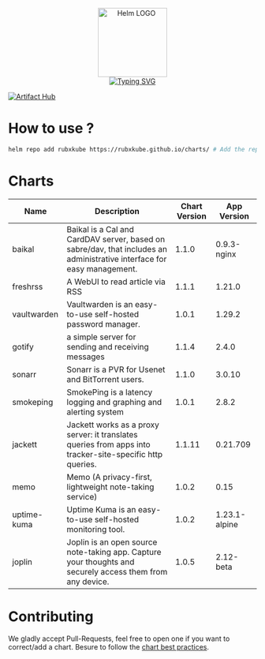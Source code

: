 <p align="center">
    <img src="https://helm.sh/img/helm.svg" width="140px" alt="Helm LOGO"/>
    <br>
    <a href="https://rubxkube.github.io/charts/"><img src="https://readme-typing-svg.herokuapp.com?font=Fira+Code&pause=1000&color=0F1689&background=FFFFFF00&center=true&vCenter=true&width=435&lines=QJOLY's+Chart+Repository;rubxkube.github.io%2Fhelm-charts;+Feel+free+to+contribute" alt="Typing SVG" /></a>
</p>

[![Artifact Hub](https://img.shields.io/endpoint?url=https://artifacthub.io/badge/repository/rubxkube)](https://artifacthub.io/packages/search?repo=rubxkube)

# How to use ? 

```bash
helm repo add rubxkube https://rubxkube.github.io/charts/ # Add the repo to your helm
```

# Charts

| Name  | Description | Chart Version | App Version |
|-------|-------------|---------------|-------------|
| baikal | Baikal is a Cal and CardDAV server, based on sabre/dav, that includes an administrative interface for easy management. | 1.1.0 | 0.9.3-nginx |
| freshrss | A WebUI to read article via RSS | 1.1.1 | 1.21.0 |
| vaultwarden | Vaultwarden is an easy-to-use self-hosted password manager. | 1.0.1 | 1.29.2 |
| gotify | a simple server for sending and receiving messages | 1.1.4 | 2.4.0 |
| sonarr | Sonarr is a PVR for Usenet and BitTorrent users. | 1.1.0 | 3.0.10 |
| smokeping | SmokePing is a latency logging and graphing and alerting system | 1.0.1 | 2.8.2 |
| jackett | Jackett works as a proxy server: it translates queries from apps into tracker-site-specific http queries. | 1.1.11 | 0.21.709 |
| memo | Memo (A privacy-first, lightweight note-taking service) | 1.0.2 | 0.15 |
| uptime-kuma | Uptime Kuma is an easy-to-use self-hosted monitoring tool. | 1.0.2 | 1.23.1-alpine |
| joplin | Joplin is an open source note-taking app. Capture your thoughts and securely access them from any device. | 1.0.5 | 2.12-beta |


# Contributing 

We gladly accept Pull-Requests, feel free to open one if you want to correct/add a chart. Besure to follow the [chart best practices](https://helm.sh/docs/chart_best_practices/).
